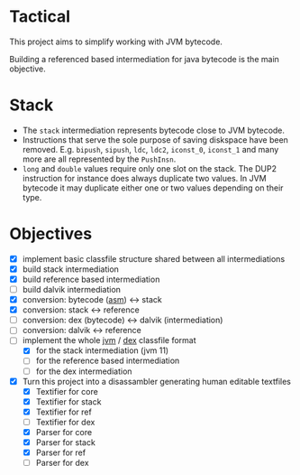 # Tactical

This project aims to simplify working with JVM bytecode.

Building a referenced based intermediation for java bytecode is the main objective.

# Stack
- The `stack` intermediation represents bytecode close to JVM bytecode.
- Instructions that serve the sole purpose of saving diskspace have been removed.
  E.g. `bipush`, `sipush`, `ldc`, `ldc2`, `iconst_0`, `iconst_1` and many more are all represented by the `PushInsn`.
- `long` and `double` values require only one slot on the stack.
  The DUP2 instruction for instance does always duplicate two values.
  In JVM bytecode it may duplicate either one or two values depending on their type.

# Objectives
* [X] implement basic classfile structure shared between all intermediations
* [X] build stack intermediation
* [X] build reference based intermediation
* [ ] build dalvik intermediation
* [X] conversion: bytecode ([asm](https://asm.ow2.io/)) <-> stack
* [X] conversion: stack <-> reference
* [ ] conversion: dex (bytecode) <-> dalvik (intermediation)
* [ ] conversion: dalvik <-> reference
* [ ] implement the whole [jvm](https://docs.oracle.com/javase/specs/jvms/se11/html/index.html) / [dex](https://source.android.com/devices/tech/dalvik) classfile format
  * [X] for the stack intermediation (jvm 11)
  * [ ] for the reference based intermediation
  * [ ] for the dex intermediation
* [X] Turn this project into a disassambler generating human editable textfiles
  * [X] Textifier for core
  * [X] Textifier for stack
  * [X] Textifier for ref
  * [ ] Textifier for dex
  * [X] Parser for core
  * [X] Parser for stack
  * [X] Parser for ref
  * [ ] Parser for dex
